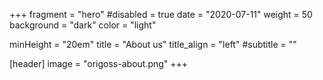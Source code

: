 +++
fragment = "hero"
#disabled = true
date = "2020-07-11"
weight = 50
background = "dark"
color = "light"

minHeight = "20em"
title = "About us"
title_align = "left"
#subtitle = ""

[header]
  image = "origoss-about.png"
+++

